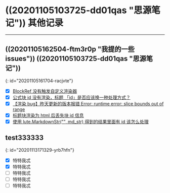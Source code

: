 # ((20201105103725-dd01qas "思源笔记"))  其他记录

---

## ((20201105162504-ftm3r0p "我提的一些 issues"))  ((20201105103725-dd01qas "思源笔记"))
{: id="20201105161704-racjvte"}

* [X] [BlockRef 没有触发自定义渲染器](https://github.com/88250/lute/issues/102)
* [X] [公式块 id 没有渲染，标题 「id」是否应该换一种处理方式？](https://github.com/88250/lute/issues/101)
* [X] [【渲染 bug】昨天更新的版本报错 Error: runtime error: slice bounds out of range](https://github.com/88250/lute/issues/100)
* [X] [标题块渲染为 html 后丢失块 id 信息](https://github.com/88250/lute/issues/99)
* [X] [使用 lute.MarkdownStr("", md_str) 得到的结果里面有 id 该怎么处理](https://github.com/88250/lute/issues/98)

## test333333
{: id="20201113171329-yrb7hfn"}

* [X] 特特我忒
* [X] 特特我忒
* [ ] 特特我忒
* [ ] 特特我忒
* [ ] 特特我忒
